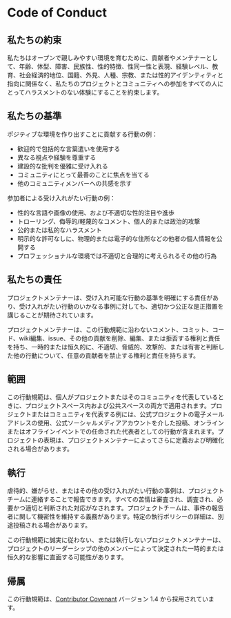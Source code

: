 # Code of Conduct

## 私たちの約束

私たちはオープンで親しみやすい環境を育むために、貢献者やメンテナーとして、年齢、体型、障害、民族性、性的特徴、性同一性と表現、経験レベル、教育、社会経済的地位、国籍、外見、人種、宗教、または性的アイデンティティと指向に関係なく、私たちのプロジェクトとコミュニティへの参加をすべての人にとってハラスメントのない体験にすることを約束します。

## 私たちの基準

ポジティブな環境を作り出すことに貢献する行動の例：

* 歓迎的で包括的な言葉遣いを使用する
* 異なる視点や経験を尊重する
* 建設的な批判を優雅に受け入れる
* コミュニティにとって最善のことに焦点を当てる
* 他のコミュニティメンバーへの共感を示す

参加者による受け入れがたい行動の例：

* 性的な言語や画像の使用、および不適切な性的注目や進歩
* トローリング、侮辱的/軽蔑的なコメント、個人的または政治的攻撃
* 公的または私的なハラスメント
* 明示的な許可なしに、物理的または電子的な住所などの他者の個人情報を公開する
* プロフェッショナルな環境では不適切と合理的に考えられるその他の行為

## 私たちの責任

プロジェクトメンテナーは、受け入れ可能な行動の基準を明確にする責任があり、受け入れがたい行動のいかなる事例に対しても、適切かつ公正な是正措置を講じることが期待されています。

プロジェクトメンテナーは、この行動規範に沿わないコメント、コミット、コード、wiki編集、issue、その他の貢献を削除、編集、または拒否する権利と責任を持ち、一時的または恒久的に、不適切、脅威的、攻撃的、または有害と判断した他の行動について、任意の貢献者を禁止する権利と責任を持ちます。

## 範囲

この行動規範は、個人がプロジェクトまたはそのコミュニティを代表しているときに、プロジェクトスペース内および公共スペースの両方で適用されます。プロジェクトまたはコミュニティを代表する例には、公式プロジェクトの電子メールアドレスの使用、公式ソーシャルメディアアカウントを介した投稿、オンラインまたはオフラインイベントでの任命された代表者としての行動が含まれます。プロジェクトの表現は、プロジェクトメンテナーによってさらに定義および明確化される場合があります。

## 執行

虐待的、嫌がらせ、またはその他の受け入れがたい行動の事例は、プロジェクトチームに連絡することで報告できます。すべての苦情は審査され、調査され、必要かつ適切と判断された対応がなされます。プロジェクトチームは、事件の報告者に関して機密性を維持する義務があります。特定の執行ポリシーの詳細は、別途投稿される場合があります。

この行動規範に誠実に従わない、または執行しないプロジェクトメンテナーは、プロジェクトのリーダーシップの他のメンバーによって決定された一時的または恒久的な影響に直面する可能性があります。

## 帰属

この行動規範は、[Contributor Covenant][homepage] バージョン 1.4 から採用されています。

[homepage]: https://www.contributor-covenant.org